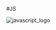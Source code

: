 #JS

![javascript_logo](https://github.com/user-attachments/assets/943134b2-04ca-4063-9060-8309fae2d7eb)
